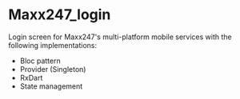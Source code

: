 # Maxx247_login

Login screen for Maxx247's multi-platform mobile services with the following implementations:

- Bloc pattern
- Provider (Singleton)
- RxDart
- State management
